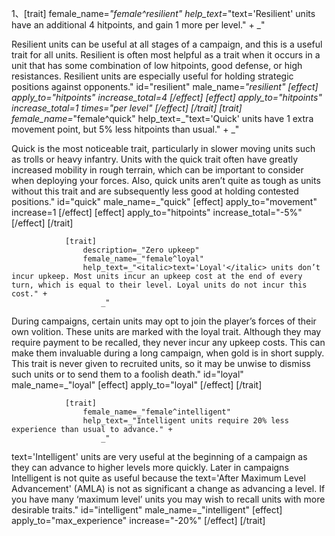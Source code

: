1、[trait]
					female_name=_"female^resilient"
					help_text=_"<italic>text='Resilient'</italic> units have an additional 4 hitpoints, and gain 1 more per level." +
						_"

Resilient units can be useful at all stages of a campaign, and this is a useful trait for all units. Resilient is often most helpful as a trait when it occurs in a unit that has some combination of low hitpoints, good defense, or high resistances. Resilient units are especially useful for holding strategic positions against opponents."
					id="resilient"
					male_name=_"resilient"
					[effect]
						apply_to="hitpoints"
						increase_total=4
					[/effect]
					[effect]
						apply_to="hitpoints"
						increase_total=1
						times="per level"
					[/effect]
				[/trait]
				[trait]
					female_name=_"female^quick"
					help_text=_"<italic>text='Quick'</italic> units have 1 extra movement point, but 5% less hitpoints than usual." +
						_"

Quick is the most noticeable trait, particularly in slower moving units such as trolls or heavy infantry. Units with the quick trait often have greatly increased mobility in rough terrain, which can be important to consider when deploying your forces. Also, quick units aren’t quite as tough as units without this trait and are subsequently less good at holding contested positions."
					id="quick"
					male_name=_"quick"
					[effect]
						apply_to="movement"
						increase=1
					[/effect]
					[effect]
						apply_to="hitpoints"
						increase_total="-5%"
					[/effect]
				[/trait]



                [trait]
					description=_"Zero upkeep"
					female_name=_"female^loyal"
					help_text=_"<italic>text='Loyal'</italic> units don’t incur upkeep. Most units incur an upkeep cost at the end of every turn, which is equal to their level. Loyal units do not incur this cost." +
						_"

During campaigns, certain units may opt to join the player’s forces of their own volition. These units are marked with the loyal trait. Although they may require payment to be recalled, they never incur any upkeep costs. This can make them invaluable during a long campaign, when gold is in short supply. This trait is never given to recruited units, so it may be unwise to dismiss such units or to send them to a foolish death."
					id="loyal"
					male_name=_"loyal"
					[effect]
						apply_to="loyal"
					[/effect]
				[/trait]



                [trait]
					female_name=_"female^intelligent"
					help_text=_"Intelligent units require 20% less experience than usual to advance." +
						_"

<italic>text='Intelligent'</italic> units are very useful at the beginning of a campaign as they can advance to higher levels more quickly. Later in campaigns Intelligent is not quite as useful because the <italic>text='After Maximum Level Advancement'</italic> (AMLA) is not as significant a change as advancing a level. If you have many ‘maximum level’ units you may wish to recall units with more desirable traits."
					id="intelligent"
					male_name=_"intelligent"
					[effect]
						apply_to="max_experience"
						increase="-20%"
					[/effect]
				[/trait]